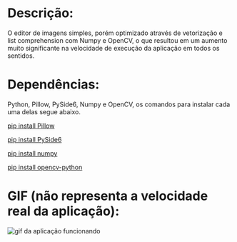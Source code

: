 # Descrição:

O editor de imagens simples, porém optimizado através de vetorização e list comprehension com Numpy e OpenCV, o que resultou em um aumento muito significante na velocidade de execução da aplicação em todos os sentidos.

# Dependências:

Python, Pillow, PySide6, Numpy e OpenCV, os comandos para instalar cada uma 
delas segue abaixo.

[pip install Pillow](https://pypi.org/project/Pillow/)

[pip install PySide6](https://pypi.org/project/PySide6/)

[pip install numpy](https://numpy.org/install/)

[pip install opencv-python](https://pypi.org/project/opencv-python/)

# GIF (não representa a velocidade real da aplicação):

![gif da aplicação funcionando](https://user-images.githubusercontent.com/48353092/143264144-9a565db5-f14d-4bcf-bf3a-ec80c8480fd1.gif)

